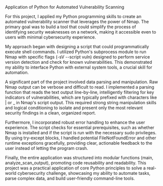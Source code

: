 Application of Python for Automated Vulnerability Scanning

For this project, I applied my Python programming skills to create an automated vulnerability scanner that leverages the power of Nmap. The primary goal was to build a tool that could simplify the process of identifying security weaknesses on a network, making it accessible even to users with minimal cybersecurity experience.

My approach began with designing a script that could programmatically execute shell commands. I utilized Python's subprocess module to run Nmap with specific flags (-sV --script vuln) designed to perform service version detection and check for known vulnerabilities. This demonstrated my ability to interface Python with external system tools, a crucial skill for automation.

A significant part of the project involved data parsing and manipulation. Raw Nmap output can be verbose and difficult to read. I implemented a parsing function that reads the text output line-by-line, intelligently filtering for key indicators of vulnerabilities, which are typically prefixed with characters like | or _ in Nmap's script output. This required strong string manipulation skills and logical conditioning to isolate and present only the most relevant security findings in a clean, organized report.

Furthermore, I incorporated robust error handling to enhance the user experience. The script checks for essential prerequisites, such as whether Nmap is installed and if the script is run with the necessary sudo privileges. By using try-except blocks, I handled potential FileNotFoundError and other runtime exceptions gracefully, providing clear, actionable feedback to the user instead of letting the program crash.

Finally, the entire application was structured into modular functions (main, analyze_scan_output), promoting code reusability and readability. This project was a practical application of core Python principles to solve a real-world cybersecurity challenge, showcasing my ability to automate tasks, parse complex data, and build user-friendly command-line tools.

